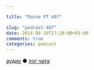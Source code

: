 ```yaml
---

title: "После РТ 407"

slug: "podcast-407"
date: 2014-08-30T17:20:00+03:00
comments: true
categories: podcast
---
```

[аудио](http://cdn.radio-t.com/rt407post.mp3) ● [лог чата](http://chat.radio-t.com/logs/radio-t-407.html) <audio src="http://cdn.radio-t.com/rt407post.mp3" preload="none">
